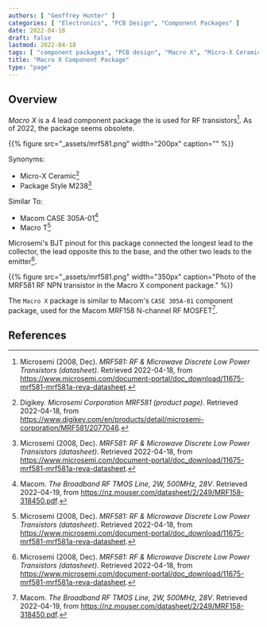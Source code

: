 ```yaml
---
authors: [ "Geoffrey Hunter" ]
categories: [ "Electronics", "PCB Design", "Component Packages" ]
date: 2022-04-18
draft: false
lastmod: 2022-04-18
tags: [ "component packages", "PCB design", "Macro X", "Micro-X Ceramic" ]
title: "Macro X Component Package"
type: "page"
---
```


## Overview

_Macro X_ is a 4 lead component package the is used for RF transistors[^bib-microsemi-mrf581-ds]. As of 2022, the package seems obsolete.

{{% figure src="_assets/mrf581.png" width="200px" caption="" %}}

Synonyms:

* Micro-X Ceramic[^bib-digikey-mrf581]
* Package Style M238[^bib-microsemi-mrf581-ds]

Similar To:

* Macom CASE 305A-01[^bib-macom-mrf158-ds]
* Macro T[^bib-microsemi-mrf581-ds]

Microsemi's BJT pinout for this package connected the longest lead to the collector, the lead opposite this to the base, and the other two leads to the emitter[^bib-microsemi-mrf581-ds].

{{% figure src="_assets/mrf581.png" width="350px" caption="Photo of the MRF581 RF NPN transistor in the Macro X component package." %}}

The `Macro X` package is similar to Macom's `CASE 305A-01` component package, used for the Macom MRF158 N-channel RF MOSFET[^bib-macom-mrf158-ds].

## References

[^bib-microsemi-mrf581-ds]:  Microsemi (2008, Dec). _MRF581: RF & Microwave Discrete Low Power Transistors (datasheet)_. Retrieved 2022-04-18, from https://www.microsemi.com/document-portal/doc_download/11675-mrf581-mrf581a-reva-datasheet.
[^bib-digikey-mrf581]:  Digikey. _Microsemi Corporation MRF581 (product page)_. Retrieved 2022-04-18, from https://www.digikey.com/en/products/detail/microsemi-corporation/MRF581/2077046.
[^bib-macom-mrf158-ds]:  Macom. _The Broadband RF TMOS Line, 2W, 500MHz, 28V_. Retrieved 2022-04-19, from https://nz.mouser.com/datasheet/2/249/MRF158-318450.pdf.
